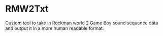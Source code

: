 # RMW2Txt
Custom tool to take in Rockman world 2 Game Boy sound sequence data and output it in a more human readable format.
